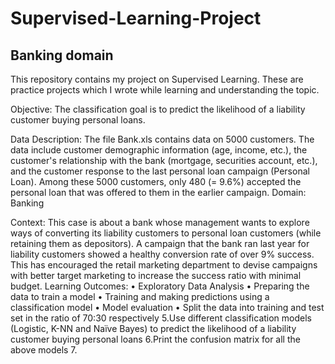 # Supervised-Learning-Project
## Banking domain 

This repository contains my project on Supervised Learning. 
These are practice projects which I wrote while learning and understanding the topic.

Objective: The classification goal is to predict the likelihood of a liability customer buying personal loans.

Data Description: 
The file Bank.xls contains data on 5000 customers. The data include customer demographic information (age, income, etc.), the customer's relationship with the bank (mortgage, securities account, etc.), and the customer response to the last personal loan campaign (Personal Loan). Among these 5000 customers, only 480 (= 9.6%) accepted the personal loan that was offered to them in the earlier campaign.
Domain: Banking

Context:
This case is about a bank whose management wants to explore ways of converting its liability customers to personal loan customers (while retaining them as depositors). A campaign that the bank ran last year for liability customers showed a healthy conversion rate of over 9% success. This has encouraged the retail marketing department to devise campaigns with better target marketing to increase the success ratio with minimal budget.
Learning Outcomes: 
•	Exploratory Data Analysis
•	Preparing the data to train a model
•	Training and making predictions using a classification model
•	Model evaluation
•	Split the data into training and test set in the ratio of 70:30 respectively 5.Use different classification models (Logistic, K-NN and Naïve Bayes) to predict the likelihood of a liability customer buying personal loans 6.Print the confusion matrix for all the above models 7.
